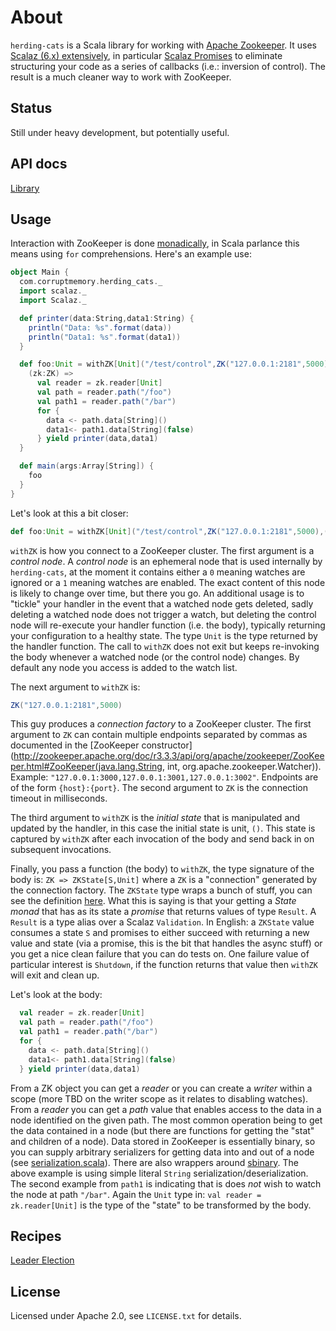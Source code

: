# About

`herding-cats` is a Scala library for working with [Apache Zookeeper](http://zookeeper.apache.org/).  It uses
[Scalaz (6.x) extensively](http://code.google.com/p/scalaz/), in particular [Scalaz Promises](https://github.com/scalaz/scalaz/blob/master/core/src/main/scala/scalaz/concurrent/Promise.scala) to eliminate structuring your code as a
series of callbacks (i.e.: inversion of control).  The result is a much cleaner way to work with ZooKeeper.

## Status

Still under heavy development, but potentially useful.

## API docs

[Library](http://corruptmemory.github.com/herding-cats/api/library/index.html)

## Usage

Interaction with ZooKeeper is done [monadically](http://en.wikipedia.org/wiki/Monad), in Scala parlance this means using
`for` comprehensions.  Here's an example use:

```scala
object Main {
  com.corruptmemory.herding_cats._
  import scalaz._
  import Scalaz._

  def printer(data:String,data1:String) {
    println("Data: %s".format(data))
    println("Data1: %s".format(data1))
  }

  def foo:Unit = withZK[Unit]("/test/control",ZK("127.0.0.1:2181",5000),()) {
    (zk:ZK) =>
      val reader = zk.reader[Unit]
      val path = reader.path("/foo")
      val path1 = reader.path("/bar")
      for {
        data <- path.data[String]()
        data1<- path1.data[String](false)
      } yield printer(data,data1)
  }

  def main(args:Array[String]) {
    foo
  }
}
```

Let's look at this a bit closer:

```scala
def foo:Unit = withZK[Unit]("/test/control",ZK("127.0.0.1:2181",5000),()) {
```

`withZK` is how you connect to a ZooKeeper cluster.  The first argument is a _control node_.  A _control node_
is an ephemeral node that is used internally by `herding-cats`, at the moment it contains either a `0` meaning
watches are ignored or a `1` meaning watches are enabled.  The exact content of this node is likely to change over
time, but there you go.  An additional usage is to "tickle" your handler in the event that a watched node gets deleted,
sadly deleting a watched node does not trigger a watch, but deleting the control node will re-execute your handler
function (i.e. the body), typically returning your configuration to a healthy state.  The type `Unit` is the type
returned by the handler function.  The call to `withZK` does not exit but keeps re-invoking the body whenever a
watched node (or the control node) changes.  By default any node you access is added to the watch list.

The next argument to `withZK` is:

```scala
ZK("127.0.0.1:2181",5000)
```

This guy produces a _connection factory_ to a ZooKeeper cluster.  The first argument to `ZK` can contain multiple endpoints
separated by commas as documented in the [ZooKeeper constructor](http://zookeeper.apache.org/doc/r3.3.3/api/org/apache/zookeeper/ZooKeeper.html#ZooKeeper(java.lang.String, int, org.apache.zookeeper.Watcher\)).
Example: `"127.0.0.1:3000,127.0.0.1:3001,127.0.0.1:3002"`.  Endpoints are of the form `{host}:{port}`.  The second argument
to `ZK` is the connection timeout in milliseconds.

The third argument to `withZK` is the _initial state_ that is manipulated and updated by the handler, in this case the
initial state is unit, `()`.  This state is captured by `withZK` after each invocation of the body and send back in on
subsequent invocations.

Finally, you pass a function (the body) to `withZK`, the type signature of the body is: `ZK => ZKState[S,Unit]` where a `ZK` is a
"connection" generated by the connection factory.  The `ZKState` type wraps a bunch of stuff, you can see the definition [here](https://github.com/corruptmemory/herding-cats/blob/master/src/main/scala/zookeeper.scala#L31).  What this is saying is that your getting a _State monad_ that has as its state a _promise_
that returns values of type `Result`.  A `Result` is a type alias over a Scalaz `Validation`.  In English: a `ZKState` value consumes a state `S` and
promises to either succeed with returning a new value and state (via a promise, this is the bit that handles the async stuff) or you get a nice clean
failure that you can do tests on.  One failure value of particular interest is `Shutdown`, if the function returns that value then `withZK` will exit and
clean up.

Let's look at the body:

```scala
  val reader = zk.reader[Unit]
  val path = reader.path("/foo")
  val path1 = reader.path("/bar")
  for {
    data <- path.data[String]()
    data1<- path1.data[String](false)
  } yield printer(data,data1)
```

From a ZK object you can get a _reader_ or you can create a _writer_ within a scope (more TBD on the writer scope as it relates to disabling watches).  From
a _reader_ you can get a _path_ value that enables access to the data in a node identified on the given path.  The most common operation being to
get the data contained in a node (but there are functions for getting the "stat" and children of a node).  Data stored in ZooKeeper is essentially binary, so you
can supply arbitrary serializers for getting data into and out of a node
(see [serialization.scala](https://github.com/corruptmemory/herding-cats/blob/master/src/main/scala/serialization.scala)).  There are also wrappers around [sbinary](https://github.com/corruptmemory/sbinary).  The above example is using simple literal `String` serialization/deserialization.  The second example from `path1` is indicating
that is does *not* wish to watch the node at path `"/bar"`.  Again the `Unit` type in: `val reader = zk.reader[Unit]` is the type of the "state" to be transformed by
the body.

## Recipes

[Leader Election](https://github.com/corruptmemory/herding-cats/wiki/Leader-Election)

## License

Licensed under Apache 2.0, see `LICENSE.txt` for details.
